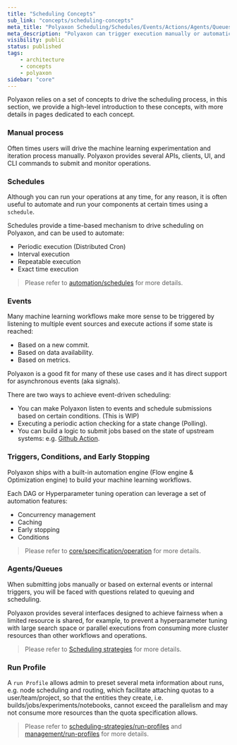 ```yaml
---
title: "Scheduling Concepts"
sub_link: "concepts/scheduling-concepts"
meta_title: "Polyaxon Scheduling/Schedules/Events/Actions/Agents/Queues - Core Concepts"
meta_description: "Polyaxon can trigger execution manually or automatically using schedules, data, and events driven strategies."
visibility: public
status: published
tags:
    - architecture
    - concepts
    - polyaxon
sidebar: "core"
---
```


Polyaxon relies on a set of concepts to drive the scheduling process,
in this section, we provide a high-level introduction to these concepts,
with more details in pages dedicated to each concept.

### Manual process

Often times users will drive the machine learning experimentation and iteration process manually.
Polyaxon provides several APIs, clients, UI, and CLI commands to submit and monitor operations.

### Schedules

Although you can run your operations at any time, for any reason, it is often useful to automate and run your components at certain times using a `schedule`.

Schedules provide a time-based mechanism to drive scheduling on Polyaxon, and can be used to automate:
 * Periodic execution (Distributed Cron)
 * Interval execution
 * Repeatable execution
 * Exact time execution

<blockquote class="light">Please refer to <a href="/docs/automation/schedules/">automation/schedules</a> for more details.</blockquote>

### Events

Many machine learning workflows make more sense to be triggered by listening to multiple event sources and execute actions if some state is reached:

 * Based on a new commit.
 * Based on data availability.
 * Based on metrics.

Polyaxon is a good fit for many of these use cases and it has direct support for asynchronous events (aka signals).

There are two ways to achieve event-driven scheduling:
 * You can make Polyaxon listen to events and schedule submissions based on certain conditions. (This is WIP)
 * Executing a periodic action checking for a state change (Polling).
 * You can build a logic to submit jobs based on the state of upstream systems: e.g. [Github Action](/integrations/github-action/).

### Triggers, Conditions, and Early Stopping

Polyaxon ships with a built-in automation engine (Flow engine & Optimization engine) to build your machine learning workflows.

Each DAG or Hyperparameter tuning operation can leverage a set of automation features:
 * Concurrency management
 * Caching
 * Early stopping
 * Conditions

<blockquote class="light">Please refer to <a href="/docs/core/specification/operation/">core/specification/operation</a> for more details.</blockquote>

### Agents/Queues

When submitting jobs manually or based on external events or internal triggers, you will be faced with questions related to queuing and scheduling.

Polyaxon provides several interfaces designed to achieve fairness when a limited resource is shared, for example, to prevent a hyperparameter tuning with large search space or parallel executions from consuming more cluster resources than other workflows and operations.

<blockquote class="light">Please refer to <a href="/docs/core/scheduling-strategies/">Scheduling strategies</a> for more details.</blockquote>

### Run Profile

A `run Profile` allows admin to preset several meta information about runs, e.g. node scheduling and routing, which facilitate attaching quotas to a user/team/project,
so that the entities they create, i.e. builds/jobs/experiments/notebooks, cannot exceed the parallelism and may not consume more
resources than the quota specification allows.

<blockquote class="light">Please refer to <a href="/docs/core/scheduling-strategies/run-profiles/">scheduling-strategies/run-profiles</a> and <a href="/docs/management/ui/run-profiles/">management/run-profiles</a> for more details.</blockquote>
